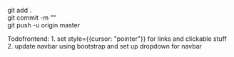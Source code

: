 git add .  
git commit -m ""  
git push -u origin master

<table>
<tr>Todo</tr>
<tr>frontend:
1. set style={{cursor: "pointer"}} for links and clickable stuff
2. update navbar using bootstrap and set up dropdown for navbar
</tr>
</table>
